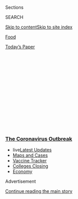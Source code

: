 <div id="app">

<div>

<div>

<div>

<div class="NYTAppHideMasthead css-1q2w90k e1suatyy0">

<div class="section css-ui9rw0 e1suatyy2">

<div class="css-eph4ug er09x8g0">

<div class="css-6n7j50">

</div>

<span class="css-1dv1kvn">Sections</span>

<div class="css-10488qs">

<span class="css-1dv1kvn">SEARCH</span>

</div>

[Skip to content](#site-content)[Skip to site
index](#site-index)

</div>

<div id="masthead-section-label" class="css-1wr3we4 eaxe0e00">

[Food](https://www.nytimes3xbfgragh.onion/section/food)

</div>

<div class="css-10698na e1huz5gh0">

</div>

</div>

<div id="masthead-bar-one" class="section hasLinks css-15hmgas e1csuq9d3">

<div class="css-uqyvli e1csuq9d0">

</div>

<div class="css-1uqjmks e1csuq9d1">

</div>

<div class="css-9e9ivx">

[](https://myaccount.nytimes3xbfgragh.onion/auth/login?response_type=cookie&client_id=vi)

</div>

<div class="css-1bvtpon e1csuq9d2">

[Today’s
Paper](https://www.nytimes3xbfgragh.onion/section/todayspaper)

</div>

</div>

</div>

</div>

<div data-aria-hidden="false">

<div id="site-content" data-role="main">

<div>

<div class="css-1aor85t" style="opacity:0.000000001;z-index:-1;visibility:hidden">

<div class="css-1hqnpie">

<div class="css-epjblv">

<span class="css-17xtcya">[Food](/section/food)</span><span class="css-x15j1o">|</span><span class="css-fwqvlz">Food,
a Basic Pleasure, Is Suddenly
Fraught</span>

</div>

<div class="css-k008qs">

<div class="css-1iwv8en">

<span class="css-18z7m18"></span>

<div>

</div>

</div>

<span class="css-1n6z4y">https://nyti.ms/3b5mgBz</span>

<div class="css-1705lsu">

<div class="css-4xjgmj">

<div class="css-4skfbu" data-role="toolbar" data-aria-label="Social Media Share buttons, Save button, and Comments Panel with current comment count" data-testid="share-tools">

  - 
  - 
  - 
  - 
    
    <div class="css-6n7j50">
    
    </div>

  - 
  - 

</div>

</div>

</div>

</div>

</div>

</div>

<div class="css-13pd83m">

<div class="css-l9svim">

### [<span class="css-pa1jbp"><span class="css-1rxm0ex">The Coronavirus</span><span class="css-1rxm0ex"> Outbreak</span></span>](https://www.nytimes3xbfgragh.onion/news-event/coronavirus?name=styln-coronavirus-national&region=TOP_BANNER&variant=undefined&block=storyline_menu_recirc&action=click&pgtype=Article&impression_id=58e38ea0-e392-11ea-982c-75d1fa15f353)

  - <span class="css-ousu42"><span class="css-12clwdu">live</span>[Latest
    Updates](https://www.nytimes3xbfgragh.onion/2020/08/21/world/covid-19-coronavirus.html?name=styln-coronavirus-national&region=TOP_BANNER&variant=undefined&block=storyline_menu_recirc&action=click&pgtype=Article&impression_id=58e38ea1-e392-11ea-982c-75d1fa15f353)</span>
  - <span class="css-ousu42">[Maps and
    Cases](https://www.nytimes3xbfgragh.onion/interactive/2020/us/coronavirus-us-cases.html?name=styln-coronavirus-national&region=TOP_BANNER&variant=undefined&block=storyline_menu_recirc&action=click&pgtype=Article&impression_id=58e3b5b0-e392-11ea-982c-75d1fa15f353)</span>
  - <span class="css-ousu42">[Vaccine
    Tracker](https://www.nytimes3xbfgragh.onion/interactive/2020/science/coronavirus-vaccine-tracker.html?name=styln-coronavirus-national&region=TOP_BANNER&variant=undefined&block=storyline_menu_recirc&action=click&pgtype=Article&impression_id=58e3b5b1-e392-11ea-982c-75d1fa15f353)</span>
  - <span class="css-ousu42">[Colleges
    Closing](https://www.nytimes3xbfgragh.onion/2020/08/19/us/colleges-closing-covid.html?name=styln-coronavirus-national&region=TOP_BANNER&variant=undefined&block=storyline_menu_recirc&action=click&pgtype=Article&impression_id=58e3b5b2-e392-11ea-982c-75d1fa15f353)</span>
  - <span class="css-ousu42">[Economy](https://www.nytimes3xbfgragh.onion/live/2020/08/20/business/stock-market-today-coronavirus?name=styln-coronavirus-national&region=TOP_BANNER&variant=undefined&block=storyline_menu_recirc&action=click&pgtype=Article&impression_id=58e3b5b3-e392-11ea-982c-75d1fa15f353)</span>

</div>

</div>

<div id="top-wrapper" class="css-1sy8kpn">

<div id="top-slug" class="css-l9onyx">

Advertisement

</div>

[Continue reading the main
story](#after-top)

<div class="ad top-wrapper" style="text-align:center;height:100%;display:block;min-height:250px">

<div id="top" class="place-ad" data-position="top" data-size-key="top">

</div>

</div>

<div id="after-top">

</div>

</div>

<div>

<div id="sponsor-wrapper" class="css-1hyfx7x">

<div id="sponsor-slug" class="css-19vbshk">

Supported by

</div>

[Continue reading the main
story](#after-sponsor)

<div id="sponsor" class="ad sponsor-wrapper" style="text-align:center;height:100%;display:block">

</div>

<div id="after-sponsor">

</div>

</div>

<div class="css-186x18t">

</div>

<div class="css-1vkm6nb ehdk2mb0">

# Food, a Basic Pleasure, Is Suddenly Fraught

</div>

The coronavirus has forced Americans to rethink how to feed themselves,
from cooking to shopping to ordering in.

<div class="css-79elbk" data-testid="photoviewer-wrapper">

<div class="css-z3e15g" data-testid="photoviewer-wrapper-hidden">

</div>

<div class="css-1a48zt4 ehw59r15" data-testid="photoviewer-children">

![<span class="css-16f3y1r e13ogyst0" data-aria-hidden="true">A Ralphs
supermarket in Los Angeles showed part of the challenge for home
cooks.</span><span class="css-cnj6d5 e1z0qqy90" itemprop="copyrightHolder"><span class="css-1ly73wi e1tej78p0">Credit...</span><span><span>Patrick
T.
Fallon/Reuters</span></span></span>](https://static01.graylady3jvrrxbe.onion/images/2020/03/17/dining/17Virus-food1/merlin_170544474_a5becd7c-82f7-450c-8f7f-10fb3755309f-articleLarge.jpg?quality=75&auto=webp&disable=upscale)

</div>

</div>

<div class="css-18e8msd">

<div class="css-pdw9fk epjyd6m0">

<div class="css-1txwxcy ey68jwv0" data-aria-hidden="true">

[![Kim
Severson](https://static01.graylady3jvrrxbe.onion/images/2018/06/13/multimedia/author-kim-severson/author-kim-severson-thumbLarge.jpg
"Kim Severson")](https://www.nytimes3xbfgragh.onion/by/kim-severson)[![Julia
Moskin](https://static01.graylady3jvrrxbe.onion/images/2018/09/25/multimedia/author-julia-moskin/author-julia-moskin-thumbLarge.png
"Julia Moskin")](https://www.nytimes3xbfgragh.onion/by/julia-moskin)

</div>

<div class="css-1baulvz">

By [<span class="css-1baulvz" itemprop="name">Kim
Severson</span>](https://www.nytimes3xbfgragh.onion/by/kim-severson) and
[<span class="css-1baulvz last-byline" itemprop="name">Julia
Moskin</span>](https://www.nytimes3xbfgragh.onion/by/julia-moskin)

</div>

</div>

  - 
    
    <div class="css-ld3wwf e16638kd2">
    
    Published March 17, 2020Updated March 19,
    2020
    
    </div>

  - 
    
    <div class="css-4xjgmj">
    
    <div class="css-pvvomx" data-role="toolbar" data-aria-label="Social Media Share buttons, Save button, and Comments Panel with current comment count" data-testid="share-tools">
    
      - 
      - 
      - 
      - 
        
        <div class="css-6n7j50">
        
        </div>
    
      - 
      - 
    
    </div>
    
    </div>

</div>

</div>

<div class="section meteredContent css-1r7ky0e" name="articleBody" itemprop="articleBody">

<div class="css-1fanzo5 StoryBodyCompanionColumn">

<div class="css-53u6y8">

The white-tablecloth restaurants and the dive bars are closed. The ample
buffets that feed America’s tech work force and Las Vegas gamblers have
been shut down, along with millions of school cafeterias. On Monday,
McDonald’s joined other fast-food companies and closed its restaurants
except for delivery and drive-through.

Almost overnight, Americans have had to rethink one of the most
elemental parts of their daily lives: food.

It’s painful but not impossible to forgo some pleasures, routines and
duties for now: playing a soccer game, going to a movie, visiting a sick
friend. But eating is a cultural ritual that is also a necessity.

</div>

</div>

<div class="css-1fanzo5 StoryBodyCompanionColumn">

<div class="css-53u6y8">

Mealtimes arrive three times a day. How do you feed yourself and your
family when restaurants are shuttered and store shelves emptying? And
how do you take care of a community in crisis when caregiving meals like
Sabbath suppers, pancake breakfasts, casseroles for new parents and
funeral food are off limits?

</div>

</div>

<div class="css-79elbk" data-testid="photoviewer-wrapper">

<div class="css-z3e15g" data-testid="photoviewer-wrapper-hidden">

</div>

<div class="css-1a48zt4 ehw59r15" data-testid="photoviewer-children">

![<span class="css-16f3y1r e13ogyst0" data-aria-hidden="true">Catherine
Powell says she has to learn how to cook what’s still available in
stores, without
recipes.</span><span class="css-cnj6d5 e1z0qqy90" itemprop="copyrightHolder"><span class="css-1ly73wi e1tej78p0">Credit...</span><span>via
Catherine
Powell</span></span>](https://static01.graylady3jvrrxbe.onion/images/2020/03/17/dining/17Virus-food2/17Virus-food2-articleLarge.jpg?quality=75&auto=webp&disable=upscale)

</div>

</div>

<div class="css-1fanzo5 StoryBodyCompanionColumn">

<div class="css-53u6y8">

Catherine Powell, 58, a lawyer in Crested Butte, Colo., is like millions
of other people who suddenly have to figure out how, and what, to cook
in the age of the coronavirus.

She sat in her car outside a grocery store on Sunday, struggling to pull
up recipes her husband had sent to her phone. “I’m a recipe follower,”
she said, not a practiced cook who can whip up a meal from a random
assortment of pantry ingredients.

In the end, it didn’t matter that she couldn’t download the recipes. The
store was out of pasta and canned vegetables. There was no chicken, but
plenty of pork, which she doesn’t eat.

“I don’t know if I’m going to be able to become a different kind of
cook,” she said. “But I’m going to have to try.”

</div>

</div>

<div class="css-1fanzo5 StoryBodyCompanionColumn">

<div class="css-53u6y8">

All at once, it seems, many Americans are scrambling to learn how to
cook. A week ago, Google searches for cooking videos hit
Thanksgiving-level highs, and traffic to cooking websites is
skyrocketing.

Cooking teachers and chefs who don’t have kitchens to run are offering
tips on social media for cooking from pantry ingredients and making
dishes that can be stretched into several meals. Families and friends
are teaching one another on FaceTime and Zoom to bake sourdough and cook
beans.

</div>

</div>

<div class="css-cfo9c3">

</div>

<div class="css-1fanzo5 StoryBodyCompanionColumn">

<div class="css-53u6y8">

“If I’m having to think about this, and I am a culinary professional who
can basically make dinner out of a jar of mustard, then what does that
mean for the normal person?” said [Virginia
Willis,](https://www.nytimes3xbfgragh.onion/2018/08/07/dining/is-it-southern-food-or-soul-food.html)
53, a cooking teacher and author in
Atlanta.

<div id="NYT_MAIN_CONTENT_1_REGION" class="css-9tf9ac">

<div>

<div id="styln-covid-updates-world" class="section interactive-content interactive-size-medium css-1ftcdic">

<div class="css-17ih8de interactive-body">

<div id="styln-briefing-block" data-asset-id="QXJ0aWNsZTpueXQ6Ly9hcnRpY2xlLzVlZmEyNmIwLWIwYjYtNTdiMC05OWRjLWUwZWIwZmI0NGJlZg==">

<div class="briefing-block-header-section">

# [Latest Updates: The Coronavirus Outbreak](https://www.nytimes3xbfgragh.onion/2020/08/21/world/covid-19-coronavirus.html?action=click&pgtype=Article&state=default&region=MAIN_CONTENT_1&context=storylines_live_updates)

<div class="briefing-block-ts">

Updated 2020-08-21T09:36:59.270Z

</div>

</div>

  - [Shutdowns, warnings and scoldings follow gatherings on college
    campuses.](https://www.nytimes3xbfgragh.onion/2020/08/21/world/covid-19-coronavirus.html?action=click&pgtype=Article&state=default&region=MAIN_CONTENT_1&context=storylines_live_updates#link-4690b6aa)
  - [As he accepts the Democratic nomination, Biden knocks Trump’s
    pandemic
    response.](https://www.nytimes3xbfgragh.onion/2020/08/21/world/covid-19-coronavirus.html?action=click&pgtype=Article&state=default&region=MAIN_CONTENT_1&context=storylines_live_updates#link-324af071)
  - [Hundreds of doctors in Kenya go on strike over their pay and
    protective
    gear.](https://www.nytimes3xbfgragh.onion/2020/08/21/world/covid-19-coronavirus.html?action=click&pgtype=Article&state=default&region=MAIN_CONTENT_1&context=storylines_live_updates#link-35890b73)

<div class="briefing-block-footer">

<div class="briefing-block-footer-meta">

[See more
updates](https://www.nytimes3xbfgragh.onion/2020/08/21/world/covid-19-coronavirus.html?action=click&pgtype=Article&state=default&region=MAIN_CONTENT_1&context=storylines_live_updates)

</div>

<div class="briefing-block-briefinglinks">

<span>More live coverage:</span>
[Markets](https://www.nytimes3xbfgragh.onion/live/2020/08/20/business/stock-market-today-coronavirus?action=click&pgtype=Article&state=default&region=MAIN_CONTENT_1&context=storylines_live_updates)

</div>

</div>

</div>

</div>

</div>

</div>

</div>

At the same time, a world where everyone is forced to eat at home has
turbocharged the nation’s already competitive online delivery services.
[GrubHub](https://www.barrons.com/articles/grubhub-stock-nyc-food-delivery-market-coronavirus-51584381819)
has been adding restaurants to its platforms at a daily rate that’s
three times its previous peak, Matt Maloney, the founder and chief
executive, said Tuesday.

As countries like Italy and Spain were shutting down restaurants
completely, Mr. Maloney said his company — which includes Seamless and
Yelp delivery services, and has the largest network of restaurant
clients in the country — had lobbied state and local officials to allow
restaurants to keep their kitchens open for takeout and delivery, even
as dining rooms are closed. (The company also announced that payments
from the restaurants — anywhere from 15 to 30 percent of each order —
will be deferred but not reduced, which angered many restaurateurs.)

In the Bay Area, [where six
counties](https://www.nytimes3xbfgragh.onion/reuters/2020/03/16/us/16reuters-health-coronavirus-usa-sfarea-factbox.html)went
into lockdown on Tuesday, restaurant deliveries have been deemed an
essential service that can continue — for
now.

</div>

</div>

<div class="css-79elbk" data-testid="photoviewer-wrapper">

<div class="css-z3e15g" data-testid="photoviewer-wrapper-hidden">

</div>

<div class="css-1a48zt4 ehw59r15" data-testid="photoviewer-children">

<div class="css-1xdhyk6 erfvjey0">

<span class="css-1ly73wi e1tej78p0">Image</span>

<div class="css-zjzyr8">

<div data-testid="lazyimage-container" style="height:259.7111111111111px">

</div>

</div>

</div>

<span class="css-16f3y1r e13ogyst0" data-aria-hidden="true">The chef
Alice Waters is trying to change her restaurant, Chez Panisse, so that
it can sell produce from farmers and offer complete
meals.</span><span class="css-cnj6d5 e1z0qqy90" itemprop="copyrightHolder"><span class="css-1ly73wi e1tej78p0">Credit...</span><span>T.J.
Kirkpatrick for The New York Times</span></span>

</div>

</div>

<div class="css-1fanzo5 StoryBodyCompanionColumn">

<div class="css-53u6y8">

The California restaurateur [Alice
Waters](https://www.nytimes3xbfgragh.onion/2017/08/22/dining/alice-waters-chef-author-book.html)
was sequestered in her Berkeley home on Monday while [Chez
Panisse](https://www.chezpanisse.com/reservations/), the restaurant she
opened in 1971, pivoted to selling boxes of produce from farmers and
preparing to offer complete meals of hearth-cooked beans, greens and
cornbread for online ordering.

[K.C. Hysmith](https://www.kchysmith.com/), 30, a doctoral candidate at
the University of North Carolina studying food history, said her family
was trying to order from local restaurants as much as possible.

During World War II, Americans tended [victory
gardens](https://www.nytimes3xbfgragh.onion/1943/09/19/archives/first-year-is-hardest-despite-mistakes-victory-gardens-have-done.html),
needing both fresh food and a sense of participating in a national
cause. In the last few days, Ms. Hysmith said, a similar urge has set
in: Diners are using apps to order from favorite local restaurants in an
effort to save them, knowing that places without financial safety nets
may never reopen.

“We ordered Chinese takeout last night, knowing they could shutter at
any moment,” she said. “It’s almost as if our victory gardens are how we
are using our digital expertise to feed ourselves and help others.”

<div id="NYT_MAIN_CONTENT_2_REGION" class="css-9tf9ac">

<div>

</div>

</div>

But delivery is expensive. It’s not readily available in many parts of
the country, and even those averse to cooking can’t rely on it forever.

Dan Nguyen, 34, a data scientist with Airbnb in San Francisco, hasn’t
cooked since he began working in the tech industry five years ago. He
would eat two meals a day, and occasionally dinner, at work. Anything
else was delivered to his apartment in the Mission district.

</div>

</div>

<div class="css-1fanzo5 StoryBodyCompanionColumn">

<div class="css-53u6y8">

“When you get three meals a day, you just stop cooking altogether,” Mr.
Nguyen said. He plans to transition back into cooking at least some of
his own food, while also relying on deliveries — for as long as they
remain available.

The return to the kitchen has underscored the differences among
America’s cooks. City dwellers with small kitchens who are used to
regular shopping at a weekly farmers’ market or who cook only when the
urge to make an interesting new recipe strikes have vastly different
skills than Americans used to cooking from a large pantry that is kept
stocked with monthly runs to a big-box store.

[Hi‘ilei Hobart](https://www.hiokinai.com/), 38, an assistant professor
of anthropology at the University of Texas, pointed out that many
Americans, especially in rural communities, already know how to stock
and cook every day from a pantry of shelf-stable ingredients.

“They have knowledge that a lot more people had in the early 20th
century,” she said. “That’s not to say modern urban dwellers are dumb,
but they have a different knowledge set and skill set that is
appropriate for their everyday lives.”

In Weatherford, Okla., a college town of about 15,000, people are used
to driving a half-hour or more to a grocery store and stocking up for a
week or two. So far, the shelves haven’t been stripped. And there are
other sources of food.

“A lot of people here slaughter a beef, and a lot of people have a ton
of meat in their freezer,” said Garrett King, 34, who was home from his
job at Southwest Oklahoma State University, helping tend his two
preschool-age children. “There is no one in rural Oklahoma that doesn’t
have more than one freezer.”

Still, concern about provisions is setting in, particularly among the
many there who farm for a living and know that any disruption in
government certifications or inspections for grain or cattle could mean
empty store shelves later on.

</div>

</div>

<div class="css-1fanzo5 StoryBodyCompanionColumn">

<div class="css-53u6y8">

Even in communities where preserving and storing food is already a
habit, life under social distancing is proving a challenge.

</div>

</div>

<div class="css-79elbk" data-testid="photoviewer-wrapper">

<div class="css-z3e15g" data-testid="photoviewer-wrapper-hidden">

</div>

<div class="css-1a48zt4 ehw59r15" data-testid="photoviewer-children">

<div class="css-1xdhyk6 erfvjey0">

<span class="css-1ly73wi e1tej78p0">Image</span>

<div class="css-zjzyr8">

<div data-testid="lazyimage-container" style="height:290px">

</div>

</div>

</div>

<span class="css-16f3y1r e13ogyst0" data-aria-hidden="true">Christy
Spackman with the food she has stored, about a month’s
worth.</span><span class="css-cnj6d5 e1z0qqy90" itemprop="copyrightHolder"><span class="css-1ly73wi e1tej78p0">Credit...</span><span>via
Christy Spackman</span></span>

</div>

</div>

<div class="css-1fanzo5 StoryBodyCompanionColumn">

<div class="css-53u6y8">

[Christy Spackman](http://christyspackman.com/), 42, of Tempe, Ariz.,
grew up in Utah, and remains deeply involved with the Church of Jesus
Christ of Latter-day Saints, which recommends that members stock a
year’s worth of food. She and her friends have joked about the boxes
of bulk ingredients that Mormon brides receive, wondering if large cans
of powdered milk, dried apples and pinto beans can be used as home
décor.

<div id="NYT_MAIN_CONTENT_3_REGION" class="css-9tf9ac">

<div>

<div id="styln-prism-freeform-1594220623585" class="section interactive-content interactive-size-medium css-1ftcdic">

<div class="css-17ih8de interactive-body">

<div id="prism-freeform-block-18477" class="css-19mumt8" data-role="complementary" data-storyline="The Coronavirus Outbreak" data-truncated="true" tabindex="0">

<div class="css-a8d9oz">

<div class="css-eb027h">

[](https://www.nytimes3xbfgragh.onion/news-event/coronavirus?action=click&pgtype=Article&state=default&region=MAIN_CONTENT_3&context=storylines_faq)

### The Coronavirus Outbreak ›

#### Frequently Asked Questions

Updated August 17, 2020

  - #### Why does standing six feet away from others help?
    
      - The coronavirus spreads primarily through droplets from your
        mouth and nose, especially when you cough or sneeze. The C.D.C.,
        one of the organizations using that measure, [bases its
        recommendation of six
        feet](https://www.nytimes3xbfgragh.onion/2020/04/14/health/coronavirus-six-feet.html?action=click&pgtype=Article&state=default&region=MAIN_CONTENT_3&context=storylines_faq)
        on the idea that most large droplets that people expel when they
        cough or sneeze will fall to the ground within six feet. But six
        feet has never been a magic number that guarantees complete
        protection. Sneezes, for instance, can launch droplets a lot
        farther than six feet, [according to a recent
        study](https://jamanetwork.com/journals/jama/fullarticle/2763852).
        It's a rule of thumb: You should be safest standing six feet
        apart outside, especially when it's windy. But keep a mask on at
        all times, even when you think you’re far enough apart.

  - #### I have antibodies. Am I now immune?
    
      - As of right now,[that seems likely, for at least several
        months.](https://www.nytimes3xbfgragh.onion/2020/07/22/health/covid-antibodies-herd-immunity.html?action=click&pgtype=Article&state=default&region=MAIN_CONTENT_3&context=storylines_faq)
        There have been frightening accounts of people suffering what
        seems to be a second bout of Covid-19. But experts say these
        patients may have a drawn-out course of infection, with the
        virus taking a slow toll weeks to months after initial exposure.
        People infected with the coronavirus typically
        [produce](https://www.nature.com/articles/s41586-020-2456-9)
        immune molecules called antibodies, which are [protective
        proteins made in response to an
        infection](https://www.nytimes3xbfgragh.onion/2020/05/07/health/coronavirus-antibody-prevalence.html?action=click&pgtype=Article&state=default&region=MAIN_CONTENT_3&context=storylines_faq)[.
        These antibodies
        may](https://www.nytimes3xbfgragh.onion/2020/05/07/health/coronavirus-antibody-prevalence.html?action=click&pgtype=Article&state=default&region=MAIN_CONTENT_3&context=storylines_faq)
        last in the body [only two to three
        months](https://www.nature.com/articles/s41591-020-0965-6),
        which may seem worrisome, but that’s perfectly normal after an
        acute infection subsides, said Dr. Michael Mina, an immunologist
        at Harvard University. It may be possible to get the coronavirus
        again, but it’s highly unlikely that it would be possible in a
        short window of time from initial infection or make people
        sicker the second time.

  - #### I’m a small-business owner. Can I get relief?
    
      - The [stimulus bills enacted in
        March](https://www.nytimes3xbfgragh.onion/article/small-business-loans-stimulus-grants-freelancers-coronavirus.html?action=click&pgtype=Article&state=default&region=MAIN_CONTENT_3&context=storylines_faq)
        offer help for the millions of American small businesses. Those
        eligible for aid are businesses and nonprofit organizations with
        fewer than 500 workers, including sole proprietorships,
        independent contractors and freelancers. Some larger companies
        in some industries are also eligible. The help being offered,
        which is being managed by the Small Business Administration,
        includes the Paycheck Protection Program and the Economic Injury
        Disaster Loan program. But lots of folks have [not yet seen
        payouts.](https://www.nytimes3xbfgragh.onion/interactive/2020/05/07/business/small-business-loans-coronavirus.html?action=click&pgtype=Article&state=default&region=MAIN_CONTENT_3&context=storylines_faq)
        Even those who have received help are confused: The rules are
        draconian, and some are stuck sitting on [money they don’t know
        how to
        use.](https://www.nytimes3xbfgragh.onion/2020/05/02/business/economy/loans-coronavirus-small-business.html?action=click&pgtype=Article&state=default&region=MAIN_CONTENT_3&context=storylines_faq)
        Many small-business owners are getting less than they expected
        or [not hearing anything at
        all.](https://www.nytimes3xbfgragh.onion/2020/06/10/business/Small-business-loans-ppp.html?action=click&pgtype=Article&state=default&region=MAIN_CONTENT_3&context=storylines_faq)

  - #### What are my rights if I am worried about going back to work?
    
      - Employers have to provide [a safe
        workplace](https://www.osha.gov/SLTC/covid-19/standards.html)
        with policies that protect everyone equally. [And if one of your
        co-workers tests positive for the coronavirus, the
        C.D.C.](https://www.nytimes3xbfgragh.onion/article/coronavirus-money-unemployment.html?action=click&pgtype=Article&state=default&region=MAIN_CONTENT_3&context=storylines_faq)
        has said that [employers should tell their
        employees](https://www.cdc.gov/coronavirus/2019-ncov/community/guidance-business-response.html)
        -- without giving you the sick employee’s name -- that they may
        have been exposed to the virus.

  - #### What is school going to look like in September?
    
      - It is unlikely that many schools will return to a normal
        schedule this fall, requiring the grind of [online
        learning](https://www.nytimes3xbfgragh.onion/2020/06/05/us/coronavirus-education-lost-learning.html?action=click&pgtype=Article&state=default&region=MAIN_CONTENT_3&context=storylines_faq),
        [makeshift child
        care](https://www.nytimes3xbfgragh.onion/2020/05/29/us/coronavirus-child-care-centers.html?action=click&pgtype=Article&state=default&region=MAIN_CONTENT_3&context=storylines_faq)
        and [stunted
        workdays](https://www.nytimes3xbfgragh.onion/2020/06/03/business/economy/coronavirus-working-women.html?action=click&pgtype=Article&state=default&region=MAIN_CONTENT_3&context=storylines_faq)
        to continue. California’s two largest public school districts —
        Los Angeles and San Diego — said on July 13, that [instruction
        will be remote-only in the
        fall](https://www.nytimes3xbfgragh.onion/2020/07/13/us/lausd-san-diego-school-reopening.html?action=click&pgtype=Article&state=default&region=MAIN_CONTENT_3&context=storylines_faq),
        citing concerns that surging coronavirus infections in their
        areas pose too dire a risk for students and teachers. Together,
        the two districts enroll some 825,000 students. They are the
        largest in the country so far to abandon plans for even a
        partial physical return to classrooms when they reopen in
        August. For other districts, the solution won’t be an
        all-or-nothing approach. [Many
        systems](https://bioethics.jhu.edu/research-and-outreach/projects/eschool-initiative/school-policy-tracker/),
        including the nation’s largest, New York City, are devising
        [hybrid
        plans](https://www.nytimes3xbfgragh.onion/2020/06/26/us/coronavirus-schools-reopen-fall.html?action=click&pgtype=Article&state=default&region=MAIN_CONTENT_3&context=storylines_faq)
        that involve spending some days in classrooms and other days
        online. There’s no national policy on this yet, so check with
        your municipal school system regularly to see what is happening
        in your
community.

<div id="styln-survey-component-18477" class="styln-survey-component" data-surveyname="faq" data-surveystoryline="coronavirus">

</div>

</div>

<div class="css-6mllg9">

</div>

<div class="css-pmm6ed">

<span class="css-5gimkt"></span>

</div>

</div>

</div>

</div>

</div>

</div>

</div>

Suddenly, the jokes don’t seem so funny anymore. The reality of what not
sharing food can mean to communities connected by food rituals is
starting to sink in.

Her grandfather’s funeral will be held in Idaho on Wednesday. The
community of Mormon women who regularly provide food for funerals said
it will be the last one they will service until the threat from the
coronavirus is over.

“It’s shocking in a way to realize this thing that is so central to how
we communicate is dangerous,” said Dr. Spackman, a professor at the
School for the Future of Innovation in Society at Arizona State
University. “You say to yourself, even though I trust this sisterhood of
believers, how do I trust that they are not a carrier?”

Cooking may provide a sense of control, but today even the first step —
shopping for ingredients — can seem risky.

</div>

</div>

<div class="css-1fanzo5 StoryBodyCompanionColumn">

<div class="css-53u6y8">

Rather than visit stores, many who can afford it are using shopping
services like Postmates and
[Instacart](https://www.nytimes3xbfgragh.onion/2019/02/06/technology/instacart-doordash-tipping-deliveries.html).
Grocery delivery services and restaurants offering takeout and delivery
have told consumers that extra sanitation practices have been put in
place. (Federal health officials say the virus is spread mainly through
respiratory droplets and to a lesser degree by touching surfaces that
might hold it. There is no evidence, according to the [Centers for
Disease Control](https://www.cdc.gov/coronavirus/2019-ncov/faq.html),
that the virus has been transmitted through
food.)

</div>

</div>

<div class="css-79elbk" data-testid="photoviewer-wrapper">

<div class="css-z3e15g" data-testid="photoviewer-wrapper-hidden">

</div>

<div class="css-1a48zt4 ehw59r15" data-testid="photoviewer-children">

<div class="css-1xdhyk6 erfvjey0">

<span class="css-1ly73wi e1tej78p0">Image</span>

<div class="css-zjzyr8">

<div data-testid="lazyimage-container" style="height:257.77777777777777px">

</div>

</div>

</div>

<span class="css-16f3y1r e13ogyst0" data-aria-hidden="true">Grocery
orders awaited delivery Tuesday at a Whole Foods Market in Washington,
D.C, </span><span class="css-cnj6d5 e1z0qqy90" itemprop="copyrightHolder"><span class="css-1ly73wi e1tej78p0">Credit...</span><span>Jim
Lo Scalzo/EPA, via Shutterstock</span></span>

</div>

</div>

<div class="css-1fanzo5 StoryBodyCompanionColumn">

<div class="css-53u6y8">

Safety aside, a trip to the grocery store can be a somber exercise. At
the Whole Foods Market in Glendale, Calif., all of the chicken — from
breasts to wings to thighs — had been snatched up before noon on Monday.
Workers hustled carts through half-empty aisles, trying to meet a surge
in delivery orders.

Valerie Aguilar, 19, a student at California State University-Northridge
who works as a part-time shopper at Whole Foods, looked at a new order
on her phone and shook her head. “There’s no more Cheerios,” she said
grimly. “No more beans, no more spaghetti.”

When selection is limited and many people can’t go shopping, even the
most adept cook can be challenged. And when you get the groceries home,
the joy of preparing food for yourself and others can be fraught,
especially if family members have special dietary requirements or eating
schedules.

Tina Gupta Patel, 51, lives in Nashville with her husband and two
children, one in high school and the other in college. Both are home
now, and everyone seems to eat on a different timetable.

“It has been really tough to corral everyone and say, ‘Let’s sit down
and eat family dinner the way we used to,’ ” she said. So she makes
dishes like pot roast that can be eaten as is or shredded into tortillas
throughout the day, and pushes the fruit and vegetables, which so far
are in abundant supply at the local supermarket.

</div>

</div>

<div class="css-1fanzo5 StoryBodyCompanionColumn">

<div class="css-53u6y8">

Unlike some cooks who are embracing the time to cook at home, preparing
food is not cathartic or pleasurable for her at the moment. “It takes
energy for me to want to cook, and I don’t have a lot of energy right
now.”

Even those eager to turn to the kitchen as balm and social connection
are stymied.

“It’s a super-strange time,” said Ms. Powell, the lawyer in Colorado.
“In our community we often take meals to other people or drop off
dinner for our friends. We have some friends who have babies right now.
But I don’t want to freak people out with a COVID Stroganoff.”

Priya Krishna, Tejal Rao and Rachel Wharton contributed reporting.

</div>

</div>

<div>

</div>

<div class="css-1fanzo5 StoryBodyCompanionColumn">

<div class="css-53u6y8">

*Follow* [*NYT Food on Twitter*](https://twitter.com/nytfood) *and*
[*NYT Cooking on Instagram*](https://www.instagram.com/nytcooking/)*,*
[*Facebook*](https://www.facebookcorewwwi.onion/nytcooking/)*,*
[*YouTube*](https://www.youtube.com/nytcooking) *and*
[*Pinterest*](https://www.pinterest.com/nytcooking/)*.* [*Get regular
updates from NYT Cooking, with recipe suggestions, cooking tips and
shopping
advice*](https://www.nytimes3xbfgragh.onion/newsletters/cooking)*.*

</div>

</div>

</div>

<div>

</div>

<div>

</div>

<div>

</div>

<div>

<div id="bottom-wrapper" class="css-1ede5it">

<div id="bottom-slug" class="css-l9onyx">

Advertisement

</div>

[Continue reading the main
story](#after-bottom)

<div id="bottom" class="ad bottom-wrapper" style="text-align:center;height:100%;display:block;min-height:90px">

</div>

<div id="after-bottom">

</div>

</div>

</div>

</div>

</div>

## Site Index

<div>

</div>

## Site Information Navigation

  - [© <span>2020</span> <span>The New York Times
    Company</span>](https://help.nytimes3xbfgragh.onion/hc/en-us/articles/115014792127-Copyright-notice)

<!-- end list -->

  - [NYTCo](https://www.nytco.com/)
  - [Contact
    Us](https://help.nytimes3xbfgragh.onion/hc/en-us/articles/115015385887-Contact-Us)
  - [Work with us](https://www.nytco.com/careers/)
  - [Advertise](https://nytmediakit.com/)
  - [T Brand Studio](http://www.tbrandstudio.com/)
  - [Your Ad
    Choices](https://www.nytimes3xbfgragh.onion/privacy/cookie-policy#how-do-i-manage-trackers)
  - [Privacy](https://www.nytimes3xbfgragh.onion/privacy)
  - [Terms of
    Service](https://help.nytimes3xbfgragh.onion/hc/en-us/articles/115014893428-Terms-of-service)
  - [Terms of
    Sale](https://help.nytimes3xbfgragh.onion/hc/en-us/articles/115014893968-Terms-of-sale)
  - [Site
    Map](https://spiderbites.nytimes3xbfgragh.onion)
  - [Help](https://help.nytimes3xbfgragh.onion/hc/en-us)
  - [Subscriptions](https://www.nytimes3xbfgragh.onion/subscription?campaignId=37WXW)

</div>

</div>

</div>

</div>
